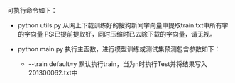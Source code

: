 可执行命令如下：

+ python utils.py 从网上下载训练好的搜狗新闻字向量中提取train.txt中所有字的字向量 PS:已提前提取好，同时压缩时已去除下载的字向量，请无视。

+ python main.py 执行主函数，进行模型训练或测试集预测包含参数如下：
  + --train default=y 默认执行train，当为n时执行Test并将结果写入201300062.txt中
